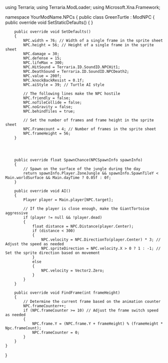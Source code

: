 using Terraria;
using Terraria.ModLoader;
using Microsoft.Xna.Framework;

namespace YourModName.NPCs
{
    public class GreenTurtle : ModNPC
    {
        public override void SetStaticDefaults()
        {
        }

        public override void SetDefaults()
        {
            NPC.width = 76; // Width of a single frame in the sprite sheet
            NPC.height = 56; // Height of a single frame in the sprite sheet
            NPC.damage = 30;
            NPC.defense = 15;
            NPC.lifeMax = 300;
            NPC.HitSound = Terraria.ID.SoundID.NPCHit1;
            NPC.DeathSound = Terraria.ID.SoundID.NPCDeath2;
            NPC.value = 200f;
            NPC.knockBackResist = 0.1f;
            NPC.aiStyle = 39; // Turtle AI style

            // The following lines make the NPC hostile
            NPC.friendly = false;
            NPC.noTileCollide = false;
            NPC.noGravity = false;
            NPC.behindTiles = true;

            // Set the number of frames and frame height in the sprite sheet
            NPC.Framecount = 4; // Number of frames in the sprite sheet
            NPC.frameHeight = 56;
        }




        public override float SpawnChance(NPCSpawnInfo spawnInfo)
        {
            // Spawn on the surface of the jungle during the day
            return spawnInfo.Player.ZoneJungle && spawnInfo.SpawnTileY < Main.worldSurface && Main.dayTime ? 0.05f : 0f;
        }

        public override void AI()
        {
            Player player = Main.player[NPC.target];

            // If the player is close enough, make the GiantTortoise aggressive
            if (player != null && !player.dead)
            {
                float distance = NPC.Distance(player.Center);
                if (distance < 300)
                {
                    NPC.velocity = NPC.DirectionTo(player.Center) * 3; // Adjust the speed as needed
                    NPC.spriteDirection = NPC.velocity.X > 0 ? 1 : -1; // Set the sprite direction based on movement
                }
                else
                {
                    NPC.velocity = Vector2.Zero;
                }
            }
        }

        public override void FindFrame(int frameHeight)
        {
            // Determine the current frame based on the animation counter
            NPC.frameCounter++;
            if (NPC.frameCounter >= 10) // Adjust the frame switch speed as needed
            {
                NPC.frame.Y = (NPC.frame.Y + frameHeight) % (frameHeight * Npc.frameCount);
                NPC.frameCounter = 0;
            }
        }
    }
}
